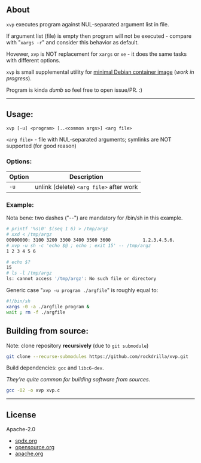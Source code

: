 ## About

`xvp` executes program against NUL-separated argument list in file.

If argument list (file) is empty then program will not be executed - compare with "`xargs -r`" and consider this behavior as default.

Hovewer, `xvp` is NOT replacement for `xargs` or `xe` - it does the same tasks with different options.

`xvp` is small supplemental utility for [minimal Debian container image](https://github.com/rockdrilla/docker-debian) (*work in progress*).

Program is kinda *dumb* so feel free to open issue/PR. :)

---

## Usage:

`xvp [-u] <program> [..<common args>] <arg file>`

`<arg file>` - file with NUL-separated arguments; symlinks are NOT supported (for good reason)

### Options:

| Option | Description                             |
| ------ | --------------------------------------- |
|  `-u`  | unlink (delete) `<arg file>` after work |


### Example:

Nota bene: two dashes ("--") are mandatory for /bin/sh in this example.

```sh
# printf '%s\0' $(seq 1 6) > /tmp/argz
# xxd < /tmp/argz
00000000: 3100 3200 3300 3400 3500 3600            1.2.3.4.5.6.
# xvp -u sh -c 'echo $@ ; echo ; exit 15' -- /tmp/argz
1 2 3 4 5 6

# echo $?
15
# ls -l /tmp/argz
ls: cannot access '/tmp/argz': No such file or directory
```


Generic case "`xvp -u program ./argfile`" is roughly equal to:

```sh
#!/bin/sh
xargs -0 -a ./argfile program &
wait ; rm -f ./argfile
```

## Building from source:

Note: clone repository **recursively** (due to `git submodule`)

```sh
git clone --recurse-submodules https://github.com/rockdrilla/xvp.git
```

Build dependencies: `gcc` and `libc6-dev`.

*They're quite common for building software from sources.*

```sh
gcc -O2 -o xvp xvp.c
```

---

## License

Apache-2.0

- [spdx.org](https://spdx.org/licenses/Apache-2.0.html)
- [opensource.org](https://opensource.org/licenses/Apache-2.0)
- [apache.org](https://www.apache.org/licenses/LICENSE-2.0)
